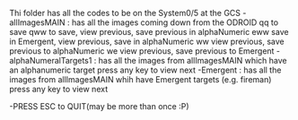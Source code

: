 Thi folder has all the codes to be on the System0/5 at the GCS
-allImagesMAIN : has all the images coming down from the ODROID
		qq to save
		qww to save, view previous, save previous in alphaNumeric
		eww save in Emergent, view previous, save in alphaNumeric
		ww view previous, save previous to alphaNumeric
		we view previous, save previous to Emergent
-alphaNumeralTargets1 : has all the images from allImagesMAIN which have an alphanumeric target
			press any key to view next
-Emergent : has all the images from allImagesMAIN whih have Emergent targets (e.g. fireman)
		press any key to view next

-PRESS ESC to QUIT(may be more than once :P)

